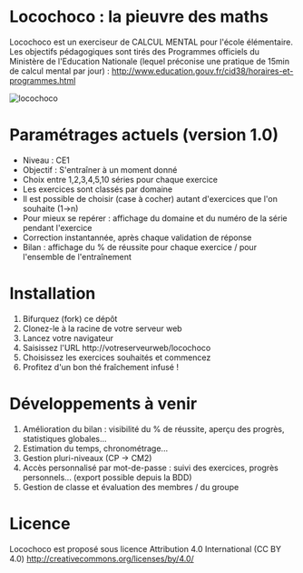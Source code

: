 Locochoco : la pieuvre des maths
=================================

Locochoco est un exerciseur de CALCUL MENTAL pour l'école élémentaire.
Les objectifs pédagogiques sont tirés des Programmes officiels du Ministère de l'Education Nationale (lequel préconise une pratique de 15min de calcul mental par jour) : http://www.education.gouv.fr/cid38/horaires-et-programmes.html

![locochoco](http://g.rouan.free.fr/locochoco/img/pieuvre.png)

Paramétrages actuels (version 1.0)
==================================
- Niveau : CE1
- Objectif : S'entraîner à un moment donné
- Choix entre 1,2,3,4,5,10 séries pour chaque exercice
- Les exercices sont classés par domaine
- Il est possible de choisir (case à cocher) autant d'exercices que l'on souhaite (1->n)
- Pour mieux se repérer : affichage du domaine et du numéro de la série pendant l'exercice
- Correction instantannée, après chaque validation de réponse
- Bilan : affichage du % de réussite pour chaque exercice / pour l'ensemble de l'entraînement

Installation
============
1. Bifurquez (fork) ce dépôt
2. Clonez-le à la racine de votre serveur web
3. Lancez votre navigateur
4. Saisissez l'URL http://votreserveurweb/locochoco
4. Choisissez les exercices souhaités et commencez
5. Profitez d'un bon thé fraîchement infusé !

Développements à venir
======================
1. Amélioration du bilan : visibilité du % de réussite, aperçu des progrès, statistiques globales...
2. Estimation du temps, chronométrage...
2. Gestion pluri-niveaux (CP -> CM2)
3. Accès personnalisé par mot-de-passe : suivi des exercices, progrès personnels... (export possible depuis la BDD)
4. Gestion de classe et évaluation des membres / du groupe

Licence
=======
Locochoco est proposé sous licence Attribution 4.0 International (CC BY 4.0) http://creativecommons.org/licenses/by/4.0/

